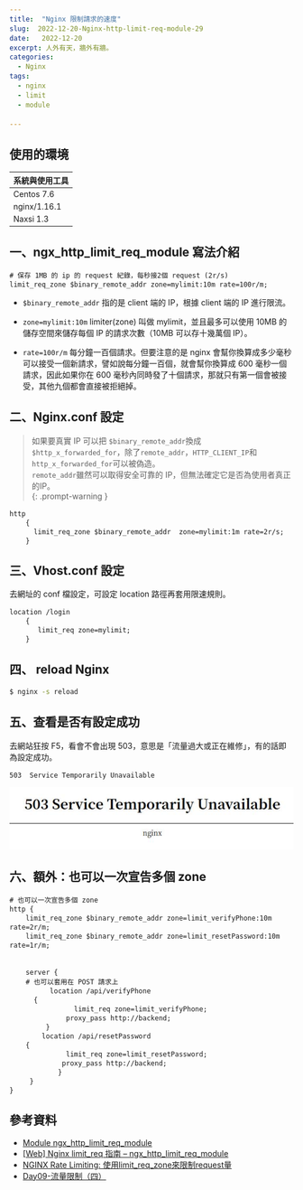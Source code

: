 ```yaml
---
title:  "Nginx 限制請求的速度"
slug:  2022-12-20-Nginx-http-limit-req-module-29
date:   2022-12-20
excerpt: 人外有天，牆外有牆。
categories:
  - Nginx
tags:
  - nginx
  - limit
  - module

---
```


## 使用的環境

| 系統與使用工具 | 
| ----- |  
| Centos 7.6 | 
| nginx/1.16.1 |
| Naxsi 1.3 |  


## 一、ngx_http_limit_req_module 寫法介紹

```config
# 保存 1MB 的 ip 的 request 紀錄，每秒接2個 request (2r/s)
limit_req_zone $binary_remote_addr zone=mylimit:10m rate=100r/m;
```

- `$binary_remote_addr` 指的是 client 端的 IP，根據 client 端的 IP 進行限流。

- `zone=mylimit:10m` limiter(zone) 叫做 mylimit，並且最多可以使用 10MB 的儲存空間來儲存每個 IP 的請求次數（10MB 可以存十幾萬個 IP）。

- `rate=100r/m` 每分鐘一百個請求。但要注意的是 nginx 會幫你換算成多少毫秒可以接受一個新請求，譬如說每分鐘一百個，就會幫你換算成 600 毫秒一個請求，因此如果你在 600 毫秒內同時發了十個請求，那就只有第一個會被接受，其他九個都會直接被拒絕掉。


## 二、Nginx.conf 設定
> 如果要真實 IP 可以把 `$binary_remote_addr`換成`$http_x_forwarded_for`，除了`remote_addr`，`HTTP_CLIENT_IP`和`http_x_forwarded_for`可以被偽造。  
`remote_addr`雖然可以取得安全可靠的 IP，但無法確定它是否為使用者真正的IP。  
{: .prompt-warning }

```config
http
    {
      limit_req_zone $binary_remote_addr  zone=mylimit:1m rate=2r/s;
    }
```

## 三、Vhost.conf 設定
去網址的 conf 檔設定，可設定 location 路徑再套用限速規則。
```config
location /login
    {
       limit_req zone=mylimit;
    }
```

## 四、 reload Nginx
```bash
$ nginx -s reload
```

## 五、查看是否有設定成功
去網站狂按 F5，看會不會出現 503，意思是「流量過大或正在維修」，有的話即為設定成功。
```
503  Service Temporarily Unavailable 
```
![](/assets/images/2022-12-20-Nginx-http-limit-req-module-29/1.jpg)


## 六、額外：也可以一次宣告多個 zone
```config
# 也可以一次宣告多個 zone
http {
    limit_req_zone $binary_remote_addr zone=limit_verifyPhone:10m rate=2r/m;
    limit_req_zone $binary_remote_addr zone=limit_resetPassword:10m rate=1r/m;


    server {
    # 也可以套用在 POST 請求上
          location /api/verifyPhone 
      {
                limit_req zone=limit_verifyPhone;
              proxy_pass http://backend;
         }    
        location /api/resetPassword 
    {
              limit_req zone=limit_resetPassword;
             proxy_pass http://backend;
            }
     }
}
```


## 參考資料
- [Module ngx_http_limit_req_module](https://nginx.org/en/docs/http/ngx_http_limit_req_module.html) 
- [[Web] Nginx limit_req 指南 – ngx_http_limit_req_module](https://code.yidas.com/nginx-ngx_http_limit_req_module/) 
- [NGINX Rate Limiting: 使用limit_req_zone來限制request量](https://medium.com/evan-fang/nginx-rate-limiting-%E4%BD%BF%E7%94%A8limit-req-zone%E4%BE%86%E9%99%90%E5%88%B6request%E9%87%8F-f72936ebbbac)
- [Day09-流量限制（四）](https://ithelp.ithome.com.tw/articles/10270993?sc=iThelpR) 


